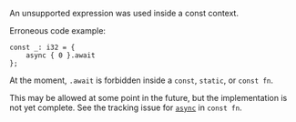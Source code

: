 An unsupported expression was used inside a const context.

Erroneous code example:

```compile_fail,edition2018,E0744
const _: i32 = {
    async { 0 }.await
};
```

At the moment, `.await` is forbidden inside a `const`, `static`, or `const fn`.

This may be allowed at some point in the future, but the implementation is not
yet complete. See the tracking issue for [`async`] in `const fn`.

[`async`]: https://github.com/rust-lang/rust/issues/69431
